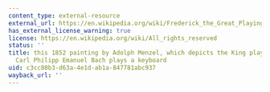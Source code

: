 ```yaml
---
content_type: external-resource
external_url: https://en.wikipedia.org/wiki/Frederick_the_Great_Playing_the_Flute_at_Sanssouci#/media/File:Adolph_Menzel_-_Fl%C3%B6tenkonzert_Friedrichs_des_Gro%C3%9Fen_in_Sanssouci_-_Google_Art_Project.jpg
has_external_license_warning: true
license: https://en.wikipedia.org/wiki/All_rights_reserved
status: ''
title: this 1852 painting by Adolph Menzel, which depicts the King playing flute while
  Carl Philipp Emanuel Bach plays a keyboard
uid: c3cc80b3-d63a-4e1d-ab1a-847781abc937
wayback_url: ''
---
```

